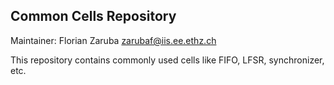 ## Common Cells Repository

Maintainer: Florian Zaruba <zarubaf@iis.ee.ethz.ch>

This repository contains commonly used cells like FIFO, LFSR, synchronizer, etc.